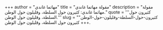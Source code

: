 +++
author = "مهاتما غاندي"
title = "مقولة مهاتما غاندي"
description = "مقولة مهاتما غاندي: كثيرون حول السلطة، وقليلون حول الوطن."
quote = '''كثيرون حول السلطة، وقليلون حول الوطن.''' 
slug = "كثيرون-حول-السلطة-وقليلون-حول-الوطن"
+++
كثيرون حول السلطة، وقليلون حول الوطن.
